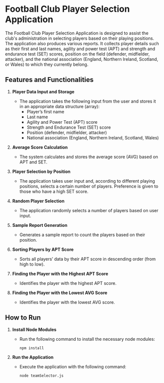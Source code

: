 # Football Club Player Selection Application

The Football Club Player Selection Application is designed to assist the club's administration in selecting players based on their playing positions. The application also produces various reports. It collects player details such as their first and last names, agility and power test (APT) and strength and endurance test (SET) scores, position on the field (defender, midfielder, attacker), and the national association (England, Northern Ireland, Scotland, or Wales) to which they currently belong.

## Features and Functionalities

1. **Player Data Input and Storage**
    - The application takes the following input from the user and stores it in an appropriate data structure (array):
        - Player’s first name
        - Last name
        - Agility and Power Test (APT) score
        - Strength and Endurance Test (SET) score
        - Position (defender, midfielder, attacker)
        - National association (England, Northern Ireland, Scotland, Wales)

2. **Average Score Calculation**
    - The system calculates and stores the average score (AVG) based on APT and SET.

3. **Player Selection by Position**
    - The application takes user input and, according to different playing positions, selects a certain number of players. Preference is given to those who have a high SET score.

4. **Random Player Selection**
    - The application randomly selects a number of players based on user input.

5. **Sample Report Generation**
    - Generates a sample report to count the players based on their position.

6. **Sorting Players by APT Score**
    - Sorts all players’ data by their APT score in descending order (from high to low).

7. **Finding the Player with the Highest APT Score**
    - Identifies the player with the highest APT score.

8. **Finding the Player with the Lowest AVG Score**
    - Identifies the player with the lowest AVG score.

## How to Run

1. **Install Node Modules**
    - Run the following command to install the necessary node modules:
      ```bash
      npm install
      ```

2. **Run the Application**
    - Execute the application with the following command:
      ```bash
      node teamSelector.js
      ```
